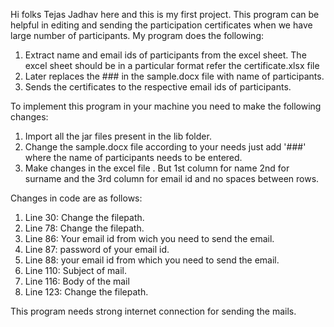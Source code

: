 Hi folks Tejas Jadhav here and this is my first project.
This program can be helpful in editing and sending the participation certificates when we have large number of participants.
My program does the following:
1. Extract name and email ids of participants from the excel sheet. The excel sheet should be in a particular format refer the certificate.xlsx file
2. Later replaces the ### in the sample.docx file with name of participants.
3. Sends the certificates to the respective email ids of participants.

To implement this program in your machine you need to make the following changes:
1. Import all the jar files present in the lib folder.
2. Change the sample.docx file according to your needs just add '###' where the name of participants needs to be entered.
3. Make changes in the excel file . But 1st column for name 2nd for surname and the 3rd column for email id and no spaces between rows.

Changes in code are as follows:
1. Line 30:  Change the filepath.
2. Line 78: Change the filepath.
3. Line 86: Your email id from wich you need to send the email.
4. Line 87: password of your email id.
5. Line 88: your email id from which you need to send the email.
6. Line 110: Subject of mail.
7. Line 116: Body of the mail
8. Line 123: Change the filepath.

This program needs strong internet connection for sending the mails.
